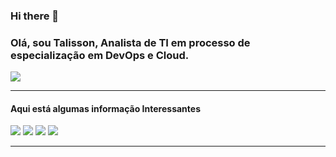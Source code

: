 ### Hi there 👋

### Olá, sou Talisson, Analista de TI em processo de especialização em DevOps e Cloud.

<div>

<img src="https://img.shields.io/badge/Linux-FCC624?style=for-the-badge&logo=linux&logoColor=black">
</div

<hr/><hr/>

#### Aqui está algumas informação Interessantes

<div>
   <a href="https://www.instagram.com/talisson.nt/" target="_blank"><img src="https://img.shields.io/badge/-Instagram-%23E4405F?style=for-the-badge&logo=instagram&logoColor=white" target="_blank"></a>
 <a href="TalissonNeto10/rafaballerini" target="_blank"><img src="https://img.shields.io/badge/Discord-7289DA?style=for-the-badge&logo=discord&logoColor=white" target="_blank"></a>   
  <a href="https://www.linkedin.com/in/talisson-neto-383235158/" target="_blank"><img src="https://img.shields.io/badge/-LinkedIn-%230077B5?style=for-the-badge&logo=linkedin&logoColor=white" target="_blank"></a>
  <a href="https://api.whatsapp.com/send?phone=5571996838928&text=Ol%C3%A1%2C%20Tudo%20bem%3F" target="_blank"><img src="https://img.shields.io/badge/WhatsApp-25D366?style=for-the-badge&logo=whatsapp&logoColor=white" target="_blank"></a>
</div

<hr/><hr/>

